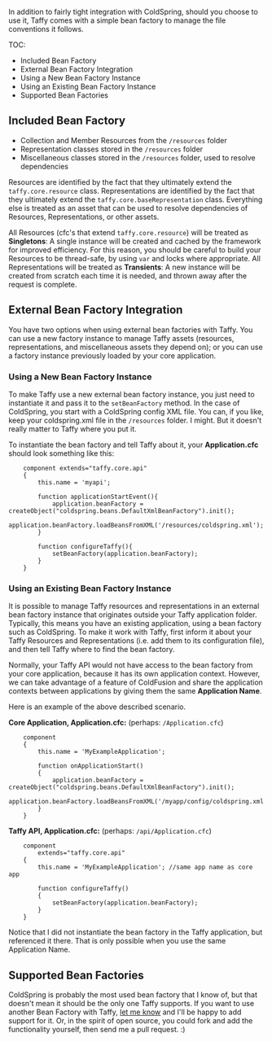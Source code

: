 In addition to fairly tight integration with ColdSpring, should you choose to use it, Taffy comes with a simple bean factory to manage the file conventions it follows.

TOC:

* Included Bean Factory
* External Bean Factory Integration
 * Using a New Bean Factory Instance
 * Using an Existing Bean Factory Instance
* Supported Bean Factories

## Included Bean Factory

* Collection and Member Resources from the `/resources` folder
* Representation classes stored in the `/resources` folder
* Miscellaneous classes stored in the `/resources` folder, used to resolve dependencies

Resources are identified by the fact that they ultimately extend the `taffy.core.resource` class. Representations are identified by the fact that they ultimately extend the `taffy.core.baseRepresentation` class. Everything else is treated as an asset that can be used to resolve dependencies of Resources, Representations, or other assets.

All Resources (cfc's that extend `taffy.core.resource`) will be treated as **Singletons**: A single instance will be created and cached by the framework for improved efficiency. For this reason, you should be careful to build your Resources to be thread-safe, by using `var` and locks where appropriate. All Representations will be treated as **Transients**: A new instance will be created from scratch each time it is needed, and thrown away after the request is complete.

## External Bean Factory Integration

You have two options when using external bean factories with Taffy. You can use a new factory instance to manage Taffy assets (resources, representations, and miscellaneous assets they depend on); or you can use a factory instance previously loaded by your core application.

### Using a New Bean Factory Instance

To make Taffy use a new external bean factory instance, you just need to instantiate it and pass it to the `setBeanFactory` method. In the case of ColdSpring, you start with a ColdSpring config XML file. You can, if you like, keep your coldspring.xml file in the `/resources` folder. I might. But it doesn't really matter to Taffy where you put it.

To instantiate the bean factory and tell Taffy about it, your **Application.cfc** should look something like this:

```cfs
	component extends="taffy.core.api"
	{
		this.name = 'myapi';
		
		function applicationStartEvent(){
			application.beanFactory = createObject("coldspring.beans.DefaultXmlBeanFactory").init();
			application.beanFactory.loadBeansFromXML('/resources/coldspring.xml');
		}
		
		function configureTaffy(){
			setBeanFactory(application.beanFactory);
		}
	}
```

### Using an Existing Bean Factory Instance

It is possible to manage Taffy resources and representations in an external bean factory instance that originates outside your Taffy application folder. Typically, this means you have an existing application, using a bean factory such as ColdSpring. To make it work with Taffy, first inform it about your Taffy Resources and Representations (i.e. add them to its configuration file), and then tell Taffy where to find the bean factory.

Normally, your Taffy API would not have access to the bean factory from your core application, because it has its own application context. However, we can take advantage of a feature of ColdFusion and share the application contexts between applications by giving them the same **Application Name**.

Here is an example of the above described scenario.

**Core Application, Application.cfc:** (perhaps: `/Application.cfc`)

```cfs
	component
	{
		this.name = 'MyExampleApplication';
		
		function onApplicationStart()
		{
			application.beanFactory = createObject("coldspring.beans.DefaultXmlBeanFactory").init();
			application.beanFactory.loadBeansFromXML('/myapp/config/coldspring.xml');
		}		
	}
```

**Taffy API, Application.cfc:** (perhaps: `/api/Application.cfc`)

```cfs
	component
		extends="taffy.core.api"
	{
		this.name = 'MyExampleApplication'; //same app name as core app
		
		function configureTaffy()
		{
			setBeanFactory(application.beanFactory);
		}
	}
```

Notice that I did not instantiate the bean factory in the Taffy application, but referenced it there. That is only possible when you use the same Application Name.

## Supported Bean Factories

ColdSpring is probably the most used bean factory that I know of, but that doesn't mean it should be the only one Taffy supports. If you want to use another Bean Factory with Taffy, [let me know](/atuttle/taffy/issues) and I'll be happy to add support for it. Or, in the spirit of open source, you could fork and add the functionality yourself, then send me a pull request. :)